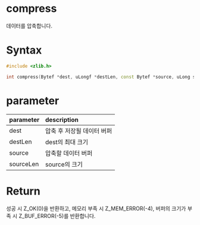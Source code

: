 # compress

데이터를 압축합니다.

# **Syntax**

```c++
#include <zlib.h>

int compress(Bytef *dest, uLongf *destLen, const Bytef *source, uLong sourceLen);
```

# **parameter**

| parameter | description |
| :---      | :--- |
| dest | 압축 후 저장될 데이터 버퍼 |
| destLen | dest의 최대 크기 |
| source | 압축할 데이터 버퍼 |
| sourceLen | source의 크기 |

# **Return**

성공 시 Z_OK(0)을 반환하고, 메모리 부족 시 Z_MEM_ERROR(-4), 버퍼의 크기가 부족 시 Z_BUF_ERROR(-5)를 반환합니다.